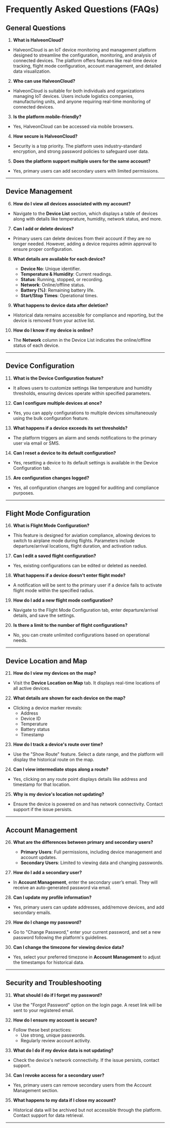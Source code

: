 
# Frequently Asked Questions (FAQs)

## General Questions

1. **What is HalveonCloud?**
- HalveonCloud is an IoT device monitoring and management platform designed to streamline the configuration, monitoring, and analysis of connected devices. The platform offers features like real-time device tracking, flight mode configuration, account management, and detailed data visualization.

2. **Who can use HalveonCloud?**
  - HalveonCloud is suitable for both individuals and organizations managing IoT devices. Users include logistics companies, manufacturing units, and anyone requiring real-time monitoring of connected devices.

3. **Is the platform mobile-friendly?**
  - Yes, HalveonCloud can be accessed via mobile browsers.
4. **How secure is HalveonCloud?**
  - Security is a top priority. The platform uses industry-standard encryption, and strong password policies to safeguard user data.

5. **Does the platform support multiple users for the same account?**
  - Yes, primary users can add secondary users with limited permissions.

---

## Device Management

6. **How do I view all devices associated with my account?**
 -  Navigate to the **Device List** section, which displays a table of devices along with details like temperature, humidity, network status, and more.

7. **Can I add or delete devices?**
 -  Primary users can delete devices from their account if they are no longer needed. However, adding a device requires admin approval to ensure proper configuration.

8. **What details are available for each device?**
   - **Device No**: Unique identifier.
   - **Temperature & Humidity**: Current readings.
   - **Status**: Running, stopped, or recording.
   - **Network**: Online/offline status.
   - **Battery (%)**: Remaining battery life.
   - **Start/Stop Times**: Operational times.

9. **What happens to device data after deletion?**
 -  Historical data remains accessible for compliance and reporting, but the device is removed from your active list.

10. **How do I know if my device is online?**
  -  The **Network** column in the Device List indicates the online/offline status of each device.

---

## Device Configuration

11. **What is the Device Configuration feature?**
  -  It allows users to customize settings like temperature and humidity thresholds, ensuring devices operate within specified parameters.

12. **Can I configure multiple devices at once?**
  -  Yes, you can apply configurations to multiple devices simultaneously using the bulk configuration feature.

13. **What happens if a device exceeds its set thresholds?**
  -  The platform triggers an alarm and sends notifications to the primary user via email or SMS.

14. **Can I reset a device to its default configuration?**
  -  Yes, resetting a device to its default settings is available in the Device Configuration tab.

15. **Are configuration changes logged?**
  -  Yes, all configuration changes are logged for auditing and compliance purposes.

---

## Flight Mode Configuration

16. **What is Flight Mode Configuration?**
  -  This feature is designed for aviation compliance, allowing devices to switch to airplane mode during flights. Parameters include departure/arrival locations, flight duration, and activation radius.

17. **Can I edit a saved flight configuration?**
  -  Yes, existing configurations can be edited or deleted as needed.

18. **What happens if a device doesn't enter flight mode?**
  -  A notification will be sent to the primary user if a device fails to activate flight mode within the specified radius.

19. **How do I add a new flight mode configuration?**
  -  Navigate to the Flight Mode Configuration tab, enter departure/arrival details, and save the settings.

20. **Is there a limit to the number of flight configurations?**
  -  No, you can create unlimited configurations based on operational needs.

---

## Device Location and Map

21. **How do I view my devices on the map?**
  -  Visit the **Device Location on Map** tab. It displays real-time locations of all active devices.

22. **What details are shown for each device on the map?**
  -  Clicking a device marker reveals:
      - Address
      - Device ID
      - Temperature
      - Battery status
      - Timestamp

23. **How do I track a device's route over time?**
  -  Use the "Show Route" feature. Select a date range, and the platform will display the historical route on the map.

24. **Can I view intermediate stops along a route?**
  -  Yes, clicking on any route point displays details like address and timestamp for that location.

25. **Why is my device's location not updating?**
  -  Ensure the device is powered on and has network connectivity. Contact support if the issue persists.

---

## Account Management

26. **What are the differences between primary and secondary users?**
    - **Primary Users**: Full permissions, including device management and account updates.
    - **Secondary Users**: Limited to viewing data and changing passwords.

27. **How do I add a secondary user?**
  -  In **Account Management**, enter the secondary user’s email. They will receive an auto-generated password via email.

28. **Can I update my profile information?**
  -  Yes, primary users can update addresses, add/remove devices, and add secondary emails.

29. **How do I change my password?**
  -  Go to "Change Password," enter your current password, and set a new password following the platform's guidelines.

30. **Can I change the timezone for viewing device data?**
  -  Yes, select your preferred timezone in **Account Management** to adjust the timestamps for historical data.

---

## Security and Troubleshooting

31. **What should I do if I forget my password?**
  -  Use the "Forgot Password" option on the login page. A reset link will be sent to your registered email.

32. **How do I ensure my account is secure?**
   - Follow these best practices:
      - Use strong, unique passwords.
      - Regularly review account activity.

33. **What do I do if my device data is not updating?**
   - Check the device's network connectivity. If the issue persists, contact support.

34. **Can I revoke access for a secondary user?**
   - Yes, primary users can remove secondary users from the Account Management section.

35. **What happens to my data if I close my account?**
  -  Historical data will be archived but not accessible through the platform. Contact support for data retrieval.

---
